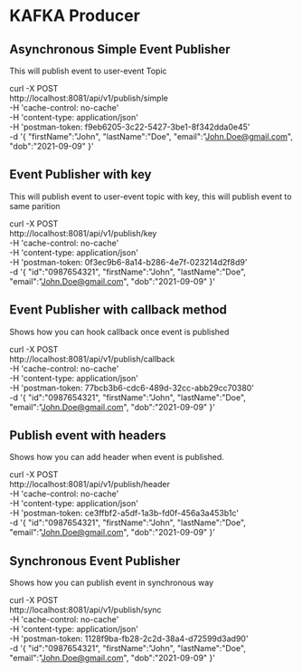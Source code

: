 # KAFKA Producer

## Asynchronous Simple Event Publisher
This will publish event to user-event Topic

curl -X POST \
  http://localhost:8081/api/v1/publish/simple \
  -H 'cache-control: no-cache' \
  -H 'content-type: application/json' \
  -H 'postman-token: f9eb6205-3c22-5427-3be1-8f342dda0e45' \
  -d '{
	"firstName":"John",
	"lastName":"Doe",
	"email":"John.Doe@gmail.com",
	"dob":"2021-09-09"
}'


## Event Publisher with key
This will publish event to user-event topic with key, this will publish event to same parition

curl -X POST \
  http://localhost:8081/api/v1/publish/key \
  -H 'cache-control: no-cache' \
  -H 'content-type: application/json' \
  -H 'postman-token: 0f3ec9b6-8a14-b286-4e7f-023214d2f8d9' \
  -d '{
	"id":"0987654321",
	"firstName":"John",
	"lastName":"Doe",
	"email":"John.Doe@gmail.com",
	"dob":"2021-09-09"
}'

## Event Publisher with callback method

Shows how you can hook callback once event is published

curl -X POST \
  http://localhost:8081/api/v1/publish/callback \
  -H 'cache-control: no-cache' \
  -H 'content-type: application/json' \
  -H 'postman-token: 77bcb3b6-cdc6-489d-32cc-abb29cc70380' \
  -d '{
	"id":"0987654321",
	"firstName":"John",
	"lastName":"Doe",
	"email":"John.Doe@gmail.com",
	"dob":"2021-09-09"
}'

## Publish event with headers

Shows how you can add header when event is published.

curl -X POST \
  http://localhost:8081/api/v1/publish/header \
  -H 'cache-control: no-cache' \
  -H 'content-type: application/json' \
  -H 'postman-token: ce3ffbf2-a5df-1a3b-fd0f-456a3a453b1c' \
  -d '{
	"id":"0987654321",
	"firstName":"John",
	"lastName":"Doe",
	"email":"John.Doe@gmail.com",
	"dob":"2021-09-09"
}'

## Synchronous Event Publisher

Shows how you can publish event in synchronous way

curl -X POST \
  http://localhost:8081/api/v1/publish/sync \
  -H 'cache-control: no-cache' \
  -H 'content-type: application/json' \
  -H 'postman-token: 1128f9ba-fb28-2c2d-38a4-d72599d3ad90' \
  -d '{
	"id":"0987654321",
	"firstName":"John",
	"lastName":"Doe",
	"email":"John.Doe@gmail.com",
	"dob":"2021-09-09"
}'